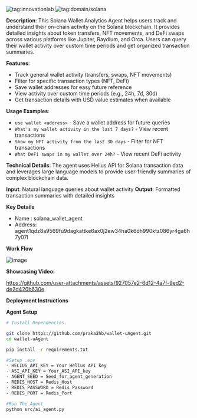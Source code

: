 ![tag:innovationlab](https://img.shields.io/badge/innovationlab-3D8BD3)
![tag:domain/solana](https://img.shields.io/badge/domain-solana-14F195)

**Description**: This Solana Wallet Analytics Agent helps users track and understand their on-chain activity on the Solana blockchain. It provides detailed insights about token transfers, NFT movements, and DeFi swaps across various platforms like Jupiter, Raydium, and Orca. Users can query their wallet activity over custom time periods and get organized transaction summaries.

**Features**:
- Track general wallet activity (transfers, swaps, NFT movements)
- Filter for specific transaction types (NFT, DeFi)
- Save wallet addresses for easy future reference
- View activity over custom time periods (e.g., 24h, 7d, 30d)
- Get transaction details with USD value estimates when available

**Usage Examples**:
- `use wallet <address>` - Save a wallet address for future queries
- `What's my wallet activity in the last 7 days?` - View recent transactions
- `Show my NFT activity from the last 30 days` - Filter for NFT transactions
- `What DeFi swaps in my wallet over 24h?` - View recent DeFi activity

**Technical Details**:
The agent uses Helius API for Solana transaction data and leverages large language models to provide user-friendly summaries of complex blockchain data.

**Input**: Natural language queries about wallet activity
**Output**: Formatted transaction summaries with detailed insights

**Key Details**
- Name : solana_wallet_agent
- Address: agent1qdz8a9569fu9dagkattke6ax0j2ew34ha0k6dh990ktz086yr4ga6h7y07l

**Work Flow**

![image](https://github.com/user-attachments/assets/a0ba33e3-f1b6-4444-846e-3137f5d9ef02)

**Showcasing Video:**

https://github.com/user-attachments/assets/927057e2-6d12-4a7f-9ed2-de2d420b630e

**Deployment Instructions**

**Agent Setup**
   ```bash
   # Install Dependencies

   git clone https://github.com/praka2hb/wallet-uAgent.git
   cd wallet-uAgent

   pip install -r requirements.txt

   #Setup .env
   - HELIUS_API_KEY = Your Helius API key
   - ASI_API_KEY = Your_ASI_API_key
   - AGENT_SEED = Seed_for_agent_generation
   - REDIS_HOST = Redis_Host
   - REDIS_PASSWORD = Redis_Password 
   - REDIS_PORT = Redis_Port

   #Run The Agent
   python src/ai_agent.py


   ```





